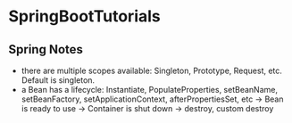 # SpringBootTutorials

## Spring Notes
- there are multiple scopes available: Singleton, Prototype, Request, etc. Default is singleton.
- a Bean has a lifecycle: Instantiate, PopulateProperties, setBeanName, setBeanFactory, setApplicationContext, afterPropertiesSet, etc -> Bean is ready to use -> Container is shut down -> destroy, custom destroy